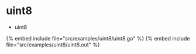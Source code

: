 # uint8

* uint8

{% embed include file="src/examples/uint8/uint8.go" %}
{% embed include file="src/examples/uint8/uint8.out" %}


